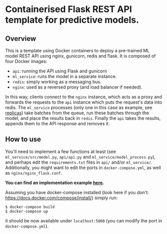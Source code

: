 # Containerised Flask REST API template for predictive models.

## Overview

This is a template using Docker containers to deploy a pre-trained ML model REST API using nginx, gunicorn, redis and flask. It is composed of four Docker images:

- `api`: running the API using Flask and gunicorn
- `ml_service`: runs the model in a separate instance.
- `redis`: simply working as a messaging bus.
- `nginx`: used as a reversed proxy (and load balancer if needed).

In this way, clients connect to the `nginx` instance, which acts as a proxy and forwards the requests to the `api` instance which puts the request's data into redis. The `ml_service` processes (only one in this case as example, see [replicas](https://docs.docker.com/compose/compose-file/#replicas)) take batches from the queue, run these batches through the model, and place the results back in `redis`. Finally the `api` takes the results, appends them to the API response and removes it.

## How to use

You'll need to implement a few functions at least (see `ml_service/src/model.py`, `api/api.py` and `ml_service/model_process.py`), and perhaps edit the `requirements.txt` files in `api/` and/or `ml_service/`. Additionally, you might want to edit the ports in `docker-compose.yml`, as well as `nginx/nginx_flask.conf`. 

**You can find an implementation example [here](https://github.com/ssalb/prediction-api-example).**

Assuming you have docker-compose installed (look here if you don't: https://docs.docker.com/compose/install/) simply run:

```
$ docker-compose build
$ docker-compose up
```

it should be now available under `localhost:5000` (you can modify the port in `docker-compose.yml`).
